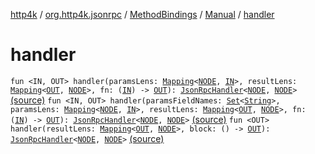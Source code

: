 [http4k](../../../index.md) / [org.http4k.jsonrpc](../../index.md) / [MethodBindings](../index.md) / [Manual](index.md) / [handler](./handler.md)

# handler

`fun <IN, OUT> handler(paramsLens: `[`Mapping`](../../-mapping/index.md)`<`[`NODE`](index.md#NODE)`, `[`IN`](handler.md#IN)`>, resultLens: `[`Mapping`](../../-mapping/index.md)`<`[`OUT`](handler.md#OUT)`, `[`NODE`](index.md#NODE)`>, fn: (`[`IN`](handler.md#IN)`) -> `[`OUT`](handler.md#OUT)`): `[`JsonRpcHandler`](../../-json-rpc-handler.md)`<`[`NODE`](index.md#NODE)`, `[`NODE`](index.md#NODE)`>` [(source)](https://github.com/http4k/http4k/blob/master/http4k-jsonrpc/src/main/kotlin/org/http4k/jsonrpc/MethodBindings.kt#L21)
`fun <IN, OUT> handler(paramsFieldNames: `[`Set`](https://kotlinlang.org/api/latest/jvm/stdlib/kotlin.collections/-set/index.html)`<`[`String`](https://kotlinlang.org/api/latest/jvm/stdlib/kotlin/-string/index.html)`>, paramsLens: `[`Mapping`](../../-mapping/index.md)`<`[`NODE`](index.md#NODE)`, `[`IN`](handler.md#IN)`>, resultLens: `[`Mapping`](../../-mapping/index.md)`<`[`OUT`](handler.md#OUT)`, `[`NODE`](index.md#NODE)`>, fn: (`[`IN`](handler.md#IN)`) -> `[`OUT`](handler.md#OUT)`): `[`JsonRpcHandler`](../../-json-rpc-handler.md)`<`[`NODE`](index.md#NODE)`, `[`NODE`](index.md#NODE)`>` [(source)](https://github.com/http4k/http4k/blob/master/http4k-jsonrpc/src/main/kotlin/org/http4k/jsonrpc/MethodBindings.kt#L26)
`fun <OUT> handler(resultLens: `[`Mapping`](../../-mapping/index.md)`<`[`OUT`](handler.md#OUT)`, `[`NODE`](index.md#NODE)`>, block: () -> `[`OUT`](handler.md#OUT)`): `[`JsonRpcHandler`](../../-json-rpc-handler.md)`<`[`NODE`](index.md#NODE)`, `[`NODE`](index.md#NODE)`>` [(source)](https://github.com/http4k/http4k/blob/master/http4k-jsonrpc/src/main/kotlin/org/http4k/jsonrpc/MethodBindings.kt#L32)